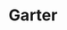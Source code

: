 ---
title:  "Garter"
category: stitches
description: "This is a test."
published: true
js_gist: "79f0558a276cb000dc5570592c9565a2"
knitout_gist: "c80a3ff3eb9095fd7f5d149088ab9829"
image: "assets/images/20190313_203819.jpg"
---